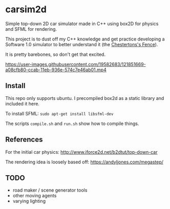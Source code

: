 # carsim2d

Simple top-down 2D car simulator made in C++ using box2D for physics and SFML for rendering.

This project is to dust off my C++ knowledge and get practice developing a Software 1.0 simulator to better understand it
(the [Chestertons's Fence](https://wiki.lesswrong.com/wiki/Chesterton%27s_Fence)).

It is pretty barebones, so don't get that excited.



https://user-images.githubusercontent.com/19582683/121851669-a08cfb80-ccab-11eb-936e-574c7e46ab01.mp4




## Install

This repo only supports ubuntu. I precompiled box2d as a static library and included it here.

To install SFML:
`sudo apt-get install libsfml-dev`

The scripts `compile.sh` and `run.sh` show how to compile things.

## References

For the initial car physics: http://www.iforce2d.net/b2dtut/top-down-car

The rendering idea is loosely based off: https://andyljones.com/megastep/



## TODO

- road maker / scene generator tools
- other moving agents
- varying lighting
